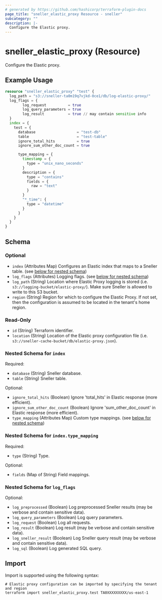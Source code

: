 ```yaml
---
# generated by https://github.com/hashicorp/terraform-plugin-docs
page_title: "sneller_elastic_proxy Resource - sneller"
subcategory: ""
description: |-
  Configure the Elastic proxy.
---
```


# sneller_elastic_proxy (Resource)

Configure the Elastic proxy.

## Example Usage

```terraform
resource "sneller_elastic_proxy" "test" {
  log_path = "s3://sneller-ta0m19q7vjkd-0ce1/db/log-elastic-proxy/"
  log_flags = {
        log_request          = true
        log_query_parameters = true
        log_result           = true // may contain sensitive info
  }
  index = {
    test = {
      database                   = "test-db"
      table                      = "test-table"
      ignore_total_hits          = true
      ignore_sum_other_doc_count = true

      type_mapping = {
        timestamp = {
          type = "unix_nano_seconds"
        }
        description = {
          type = "contains"
          fields = {
            raw = "text"
          }
        }
        "*_time": {
          type = "datetime"
        }
      }
    }
  }
}
```

<!-- schema generated by tfplugindocs -->
## Schema

### Optional

- `index` (Attributes Map) Configures an Elastic index that maps to a Sneller table. (see [below for nested schema](#nestedatt--index))
- `log_flags` (Attributes) Logging flags. (see [below for nested schema](#nestedatt--log_flags))
- `log_path` (String) Location where Elastic Proxy logging is stored (i.e. `s3://logging-bucket/elastic-proxy/`). Make sure Sneller is allowed to write to this S3 bucket.
- `region` (String) Region for which to configure the Elastic Proxy. If not set, then the configuration is assumed to be located in the tenant's home region.

### Read-Only

- `id` (String) Terraform identifier.
- `location` (String) Location of the Elastic proxy configuration file (i.e. `s3://sneller-cache-bucket/db/elastic-proxy.json`).

<a id="nestedatt--index"></a>
### Nested Schema for `index`

Required:

- `database` (String) Sneller database.
- `table` (String) Sneller table.

Optional:

- `ignore_total_hits` (Boolean) Ignore 'total_hits' in Elastic response (more efficient).
- `ignore_sum_other_doc_count` (Boolean) Ignore 'sum_other_doc_count' in Elastic response (more efficient).
- `type_mapping` (Attributes Map) Custom type mappings. (see [below for nested schema](#nestedatt--index--type_mapping))

<a id="nestedatt--index--type_mapping"></a>
### Nested Schema for `index.type_mapping`

Required:

- `type` (String) Type.

Optional:

- `fields` (Map of String) Field mappings.



<a id="nestedatt--log_flags"></a>
### Nested Schema for `log_flags`

Optional:

- `log_preprocessed` (Boolean) Log preprocessed Sneller results (may be verbose and contain sensitive data).
- `log_query_parameters` (Boolean) Log query parameters.
- `log_request` (Boolean) Log all requests.
- `log_result` (Boolean) Log result (may be verbose and contain sensitive data).
- `log_sneller_result` (Boolean) Log Sneller query result (may be verbose and contain sensitive data).
- `log_sql` (Boolean) Log generated SQL query.

## Import

Import is supported using the following syntax:

```shell
# Elastic proxy configuration can be imported by specifying the tenant and region
terraform import sneller_elastic_proxy.test TA0XXXXXXXXX/us-east-1
```

